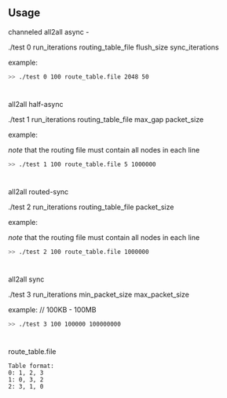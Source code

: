 Usage
----------

channeled all2all async -
  
./test 0 run_iterations routing_table_file flush_size sync_iterations

example:
~~~~~~~~~~~~~~~~~~~~~~~~~~~~~~~~~~~~~~~~bash
>> ./test 0 100 route_table.file 2048 50
~~~~~~~~~~~~~~~~~~~~~~~~~~~~~~~~~~~~~~~~

#
all2all half-async

./test 1 run_iterations routing_table_file max_gap packet_size

example:

*note* that the routing file must contain all nodes in each line
~~~~~~~~~~~~~~~~~~~~~~~~~~~~~~~~~~~~~~~~bash
>> ./test 1 100 route_table.file 5 1000000 
~~~~~~~~~~~~~~~~~~~~~~~~~~~~~~~~~~~~~~~~

#
all2all routed-sync 

./test 2 run_iterations routing_table_file packet_size

example:

*note* that the routing file must contain all nodes in each line
~~~~~~~~~~~~~~~~~~~~~~~~~~~~~~~~~~~~~~~~bash
>> ./test 2 100 route_table.file 1000000
~~~~~~~~~~~~~~~~~~~~~~~~~~~~~~~~~~~~~~~~ 
#

all2all sync

./test 3 run_iterations min_packet_size max_packet_size

example:  // 100KB - 100MB
~~~~~~~~~~~~~~~~~~~~~~~~~~~~~~~~~~~~~~~~bash
>> ./test 3 100 100000 100000000    
~~~~~~~~~~~~~~~~~~~~~~~~~~~~~~~~~~~~~~~~
#


route_table.file
~~~~~~~~~~~~~~~~~~~~~~~~~~~~~~~~~~~~~~~~text
Table format:
0: 1, 2, 3
1: 0, 3, 2
2: 3, 1, 0
~~~~~~~~~~~~~~~~~~~~~~~~~~~~~~~~~~~~~~~~
